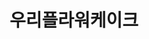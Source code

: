 ---
id: 0
title: 우리플라워케이크
caption: 공방. 소자본. 1인창업
url: https://leaderscpa.com/merchant/flowercake/
view: https://raw.githubusercontent.com/didgustm/image/main/view/flowercake_view.webp
thumnail: https://github.com/didgustm/image/blob/main/thumnail/flowercake.jpg?raw=true
category: Etc
device: PC, Mobile
---
